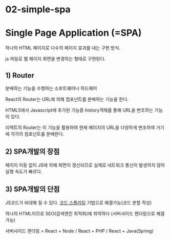# 02-simple-spa

# Single Page Application (=SPA)

하나의 HTML 페이지로 다수의 페이지 효과를 내는 구현 방식.  

js 파일로 웹 페이지 화면을 변경하는 형태로 구현된다.  

## 1) Router

분배하는 기능을 수행하는 소프트웨어나 하드웨어  

React의 Router는 URL에 의해 컴포넌트를 분배하는 기능을 한다.  

HTML5에서 Javascript에 추가된 기능중 history객체를 통해 URL을 변조하는 기능이 있다.  

리액트의 Router는 이 기능을 활용하여 현재 페이지의 URL을 다양하게 변조하여 거기에 각각의 컴포넌트를 분배한다.  

## 2) SPA개발의 장점

페이지 이동 없이 JS에 의해 화면이 갱신되므로 실제로 네트워크 통신이 발생하지 않아 실행 속도가 빠르다.  

## 3) SPA개발의 단점

JS코드가 비대해 질 수 있다. [코드 스플리팅](https://bamtory29.tistory.com/entry/React-%EB%A6%AC%EC%95%A1%ED%8A%B8%EC%97%90%EC%84%9C-%EC%BD%94%EB%93%9C-%EC%8A%A4%ED%94%8C%EB%A6%AC%ED%8C%85) 기법으로 해결가능(코드 분할 작성)  

하나의 HTML이므로 SEO(검색엔진 최적화)에 취약하다 (서버사이드 렌더링으로 해결 가능)  

서버사이드 랜더링 = React + Node / React + PHP / React + Java(Spring)